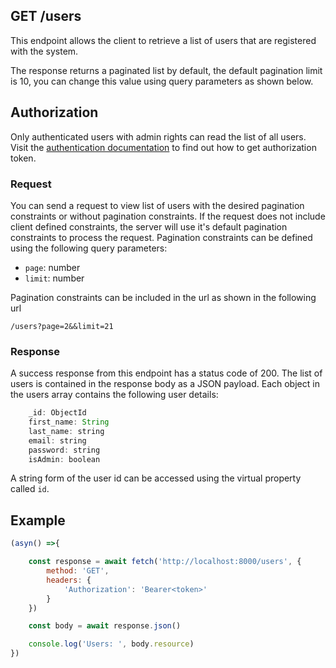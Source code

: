 ## GET /users

This endpoint allows the client to retrieve a list of users that are registered with the system. 

The response returns a paginated list by default, the default pagination limit is 10, you can change this value using query parameters as shown below.


## Authorization
Only authenticated users with admin rights can read the list of all users. Visit the [authentication documentation](../authentication/auth.md) to find out how to get authorization token.

### Request
You can send a request to view list of users with the desired pagination constraints or without pagination constraints. If the request does not include client defined constraints, the server will use it's default pagination constraints to process the request. Pagination constraints can be defined using the following query parameters:

- `page`: number
- `limit`: number

Pagination constraints can be included in the url as shown in the following url

```t
/users?page=2&&limit=21
```


### Response
A success response from this endpoint has a status code of 200. The list of users is contained in the response body as a JSON payload. Each object in the users array contains the following user details:

```javascript
    _id: ObjectId 
    first_name: String
    last_name: string
    email: string
    password: string
    isAdmin: boolean 
```

A string form of the user id can be accessed using the virtual property called `id`.

## Example

```javascript
(asyn() =>{

    const response = await fetch('http://localhost:8000/users', {
        method: 'GET',
        headers: {
            'Authorization': 'Bearer<token>'
        }
    })

    const body = await response.json()

    console.log('Users: ', body.resource)
})
 ```